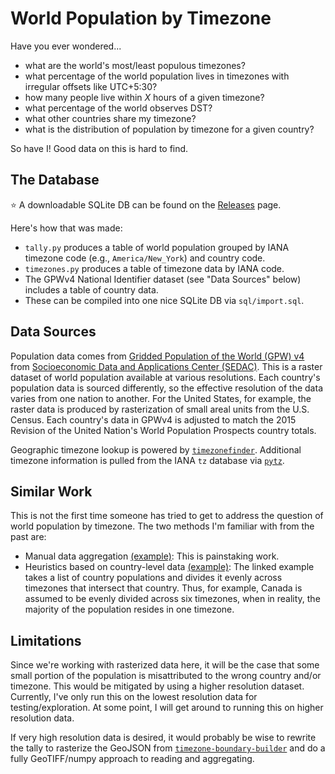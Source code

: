 # World Population by Timezone

Have you ever wondered...

- what are the world's most/least populous timezones?
- what percentage of the world population lives in timezones with irregular offsets like UTC+5:30?
- how many people live within *X* hours of a given timezone?
- what percentage of the world observes DST?
- what other countries share my timezone?
- what is the distribution of population by timezone for a given country?

So have I! Good data on this is hard to find.

## The Database

⭐ A downloadable SQLite DB can be found on the [Releases](https://github.com/jonhehir/world-pop-by-tz/releases) page.

Here's how that was made:

- `tally.py` produces a table of world population grouped by IANA timezone code (e.g., `America/New_York`) and country code.
- `timezones.py` produces a table of timezone data by IANA code.
- The GPWv4 National Identifier dataset (see "Data Sources" below) includes a table of country data.
- These can be compiled into one nice SQLite DB via `sql/import.sql`.

## Data Sources

Population data comes from [Gridded Population of the World (GPW) v4](https://sedac.ciesin.columbia.edu/data/collection/gpw-v4) from [Socioeconomic Data and Applications Center (SEDAC)](https://sedac.ciesin.columbia.edu/). This is a raster dataset of world population available at various resolutions. Each country's population data is sourced differently, so the effective resolution of the data varies from one nation to another. For the United States, for example, the raster data is produced by rasterization of small areal units from the U.S. Census. Each country's data in GPWv4 is adjusted to match the 2015 Revision of the United Nation's World Population Prospects country totals.

Geographic timezone lookup is powered by [`timezonefinder`](https://github.com/jannikmi/timezonefinder). Additional timezone information is pulled from the IANA `tz` database via [`pytz`](https://github.com/stub42/pytzata/).

## Similar Work

This is not the first time someone has tried to get to address the question of world population by timezone. The two methods I'm familiar with from the past are:

- Manual data aggregation [(example)](https://www.reddit.com/r/dataisbeautiful/comments/7v743h/population_of_the_world_by_time_zone_oc/): This is painstaking work.
- Heuristics based on country-level data [(example)](https://blog.cyberclip.com/world-population-by-time-zone): The linked example takes a list of country populations and divides it evenly across timezones that intersect that country. Thus, for example, Canada is assumed to be evenly divided across six timezones, when in reality, the majority of the population resides in one timezone.

## Limitations

Since we're working with rasterized data here, it will be the case that some small portion of the population is misattributed to the wrong country and/or timezone. This would be mitigated by using a higher resolution dataset. Currently, I've only run this on the lowest resolution data for testing/exploration. At some point, I will get around to running this on higher resolution data.

If very high resolution data is desired, it would probably be wise to rewrite the tally to rasterize the GeoJSON from [`timezone-boundary-builder`](https://github.com/evansiroky/timezone-boundary-builder) and do a fully GeoTIFF/numpy approach to reading and aggregating.
